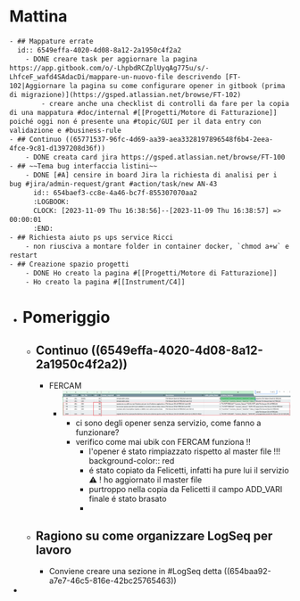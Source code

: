 # Mattina
	- ## Mappature errate
	  id:: 6549effa-4020-4d08-8a12-2a1950c4f2a2
		- DONE creare task per aggiornare la pagina https://app.gitbook.com/o/-LhpbdRCZplUyqAg775u/s/-LhfceF_wafd4SAdacDi/mappare-un-nuovo-file descrivendo [FT-102|Aggiornare la pagina su come configurare opener in gitbook (prima di migrazione)](https://gsped.atlassian.net/browse/FT-102)
			- creare anche una checklist di controlli da fare per la copia di una mappatura #doc/internal #[[Progetti/Motore di Fatturazione]] poiché oggi non é presente una #topic/GUI per il data entry con validazione e #business-rule
	- ## Continuo ((65771537-96fc-4d69-aa39-aea3328197896548f6b4-2eea-4fce-9c81-d1397208d36f))
		- DONE creata card jira https://gsped.atlassian.net/browse/FT-100
	- ## ~~Tema bug interfaccia listini~~
		- DONE [#A] censire in board Jira la richiesta di analisi per i bug #jira/admin-request/grant #action/task/new AN-43
		  id:: 654baef3-cc8e-4a46-bc7f-855307070aa2
		  :LOGBOOK:
		  CLOCK: [2023-11-09 Thu 16:38:56]--[2023-11-09 Thu 16:38:57] =>  00:00:01
		  :END:
	- ## Richiesta aiuto ps ups service Ricci
		- non riusciva a montare folder in container docker, `chmod a+w` e restart
	- ## Creazione spazio progetti
		- DONE Ho creato la pagina #[[Progetti/Motore di Fatturazione]]
		- Ho creato la pagina #[[Instrument/C4]]
- # Pomeriggio
	- ## Continuo ((6549effa-4020-4d08-8a12-2a1950c4f2a2))
		- FERCAM
			- ![image.png](../assets/image_1699382216815_0.png)
				- ci sono degli opener senza servizio, come fanno a funzionare?
				- verifico come mai ubik con FERCAM funziona !!
					- l'opener é stato rimpiazzato rispetto al master file !!!
					  background-color:: red
					- é stato copiato da Felicetti, infatti ha pure lui il servizio ⚠️ ! ho aggiornato il master file
					- purtroppo nella copia da Felicetti il campo ADD_VARI finale é stato brasato
					-
	- ## Ragiono su come organizzare LogSeq per lavoro
		- Conviene creare una sezione in #LogSeq detta ((654baa92-a7e7-46c5-816e-42bc25765463))
-